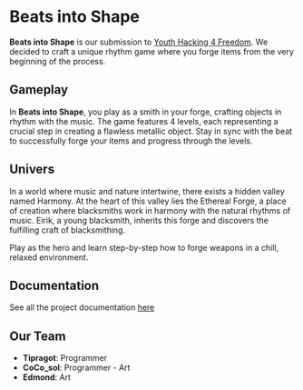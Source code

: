 # Beats into Shape

**Beats into Shape** is our submission to [Youth Hacking 4 Freedom](https://fsfe.org/activities/yh4f/). We decided to craft a unique rhythm game where you forge items from the very beginning of the process.

## Gameplay

In **Beats into Shape**, you play as a smith in your forge, crafting objects in rhythm with the music. The game features 4 levels, each representing a crucial step in creating a flawless metallic object. Stay in sync with the beat to successfully forge your items and progress through the levels.

## Univers 
In a world where music and nature intertwine, there exists a hidden valley named Harmony. At the heart of this valley lies the Ethereal Forge, a place of creation where blacksmiths work in harmony with the natural rhythms of music. Eirik, a young blacksmith, inherits this forge and discovers the fulfilling craft of blacksmithing.

Play as the hero and learn step-by-step how to forge weapons in a chill, relaxed environment. 

## Documentation
See all the project documentation [here](/docs)

## Our Team

- **Tipragot**: Programmer
- **CoCo_sol**: Programmer - Art
- **Edmond**: Art

